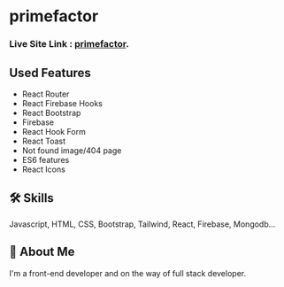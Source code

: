 # primefactor

### Live Site Link : [primefactor]().

## Used Features

- React Router
- React Firebase Hooks
- React Bootstrap
- Firebase
- React Hook Form
- React Toast
- Not found image/404 page 
- ES6 features
- React Icons

## 🛠 Skills
Javascript, HTML, CSS, Bootstrap, Tailwind, React, Firebase, Mongodb...

## 🚀 About Me
I'm a front-end developer and on the way of full stack developer. 

